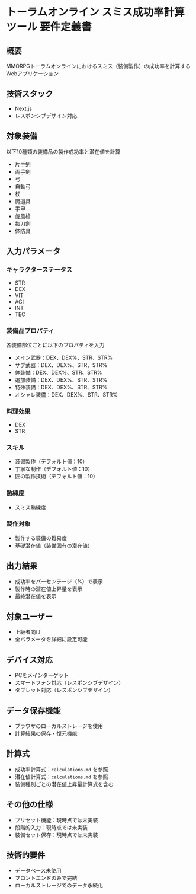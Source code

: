 # トーラムオンライン スミス成功率計算ツール 要件定義書

## 概要
MMORPGトーラムオンラインにおけるスミス（装備製作）の成功率を計算するWebアプリケーション

## 技術スタック
- Next.js
- レスポンシブデザイン対応

## 対象装備
以下10種類の装備品の製作成功率と潜在値を計算
- 片手剣
- 両手剣
- 弓
- 自動弓
- 杖
- 魔道具
- 手甲
- 旋風槍
- 抜刀剣
- 体防具

## 入力パラメータ

### キャラクターステータス
- STR
- DEX
- VIT
- AGI
- INT
- TEC

### 装備品プロパティ
各装備部位ごとに以下のプロパティを入力
- メイン武器：DEX、DEX%、STR、STR%
- サブ武器：DEX、DEX%、STR、STR%
- 体装備：DEX、DEX%、STR、STR%
- 追加装備：DEX、DEX%、STR、STR%
- 特殊装備：DEX、DEX%、STR、STR%
- オシャレ装備：DEX、DEX%、STR、STR%

### 料理効果
- DEX
- STR

### スキル
- 装備製作（デフォルト値：10）
- 丁寧な制作（デフォルト値：10）
- 匠の製作技術（デフォルト値：10）

### 熟練度
- スミス熟練度

### 製作対象
- 製作する装備の難易度
- 基礎潜在値（装備固有の潜在値）

## 出力結果
- 成功率をパーセンテージ（%）で表示
- 製作時の潜在値上昇量を表示
- 最終潜在値を表示

## 対象ユーザー
- 上級者向け
- 全パラメータを詳細に設定可能

## デバイス対応
- PCをメインターゲット
- スマートフォン対応（レスポンシブデザイン）
- タブレット対応（レスポンシブデザイン）

## データ保存機能
- ブラウザのローカルストレージを使用
- 計算結果の保存・復元機能

## 計算式
- 成功率計算式：`calculations.md` を参照
- 潜在値計算式：`calculations.md` を参照
- 装備種別ごとの潜在値上昇量計算式を含む

## その他の仕様
- プリセット機能：現時点では未実装
- 段階的入力：現時点では未実装
- 装備セット保存：現時点では未実装

## 技術的要件
- データベース未使用
- フロントエンドのみで完結
- ローカルストレージでのデータ永続化